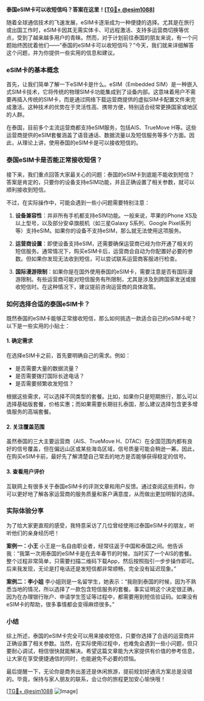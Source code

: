 **泰国eSIM卡可以收短信吗？答案在这里！[[TG💪+ @esim1088](https://t.me/s/esim1088)]**

随着全球通信技术的飞速发展，eSIM卡逐渐成为一种便捷的选择。尤其是在旅行或出国工作时，eSIM卡因其无需实体卡、可远程激活、支持多运营商切换等优点，受到了越来越多用户的青睐。然而，对于计划前往泰国的朋友来说，有一个问题始终困扰着他们——“泰国的eSIM卡可以收短信吗？”今天，我们就来详细解答这个问题，并为你提供一些实用的信息和建议。

### eSIM卡的基本概念

首先，让我们简单了解一下eSIM卡是什么。eSIM（Embedded SIM）是一种嵌入式SIM卡技术，它将传统的物理SIM卡功能集成到了设备内部。这意味着用户不需要再插入传统的SIM卡，而是通过网络下载运营商提供的虚拟SIM卡配置文件来完成激活。这种技术的优势在于灵活性高、携带方便，特别适合经常更换国家或地区的人群。

在泰国，目前多个主流运营商都支持eSIM服务，包括AIS、TrueMove H等。这些运营商提供的eSIM套餐涵盖了语音通话、数据流量以及短信服务等多个方面。因此，从理论上讲，使用泰国的eSIM卡是可以接收短信的。

### 泰国eSIM卡是否能正常接收短信？

接下来，我们重点回答大家最关心的问题：泰国的eSIM卡到底能不能收到短信？答案是肯定的，只要你的设备支持eSIM功能，并且正确设置了相关参数，就可以顺利接收到短信。

不过，在实际操作中，可能会遇到一些小问题需要特别注意：

1. **设备兼容性**：并非所有手机都支持eSIM功能。一般来说，苹果的iPhone XS及以上型号，以及部分安卓旗舰机（如三星Galaxy S系列、Google Pixel系列等）支持eSIM。如果你的设备不支持eSIM，那么就无法使用这项服务。

2. **运营商设置**：即使设备支持eSIM，还需要确保运营商已经为你开通了相关的短信服务。通常情况下，购买eSIM卡后，运营商会自动为你配置好必要的参数。但如果你发现无法收到短信，可以尝试联系运营商客服进行检查。

3. **国际漫游限制**：如果你是在国外使用泰国的eSIM卡，需要注意是否有国际漫游限制。有些运营商可能对短信服务有所限制，尤其是涉及到跨国家发送或接收短信时。在这种情况下，建议提前咨询运营商的具体政策。

### 如何选择合适的泰国eSIM卡？

既然泰国的eSIM卡能够正常接收短信，那么如何挑选一款适合自己的eSIM卡呢？以下是一些实用的小贴士：

#### 1. 确定需求
在选择eSIM卡之前，首先要明确自己的需求。例如：
- 是否需要大量的数据流量？
- 是否需要拨打国际长途电话？
- 是否需要频繁收发短信？

根据这些需求，可以选择不同类型的套餐。比如，如果你只是短期旅行，那么可以选择基础版套餐，价格实惠；而如果需要长期驻扎泰国，那么建议选择包含更多增值服务的高端套餐。

#### 2. 关注覆盖范围
虽然泰国的三大主要运营商（AIS、TrueMove H、DTAC）在全国范围内都有良好的信号覆盖，但在偏远山区或某些海岛区域，信号质量可能会稍逊一筹。因此，在购买eSIM卡前，最好先了解清楚自己常去的地方是否能够获得稳定的信号。

#### 3. 查看用户评价
互联网上有很多关于泰国eSIM卡的评测文章和用户反馈。通过查阅这些资料，你可以更好地了解各家运营商的服务质量和客户满意度，从而做出更加明智的选择。

### 实际体验分享

为了给大家更直观的感受，我特意采访了几位曾经使用过泰国eSIM卡的朋友，听听他们的亲身经历吧！

**案例一：小王**
小王是一名自由职业者，经常往返于中国和泰国之间。他告诉我：“我第一次用泰国的eSIM卡是在去年春节的时候，当时买了一个AIS的套餐。整个过程非常简单，只需要扫描二维码下载App，然后按照指引一步步操作即可。后来我发现，无论是打电话还是发短信都非常顺畅，完全没有延迟现象。”

**案例二：李小姐**
李小姐则是一名留学生，她表示：“我刚到泰国的时候，因为不熟悉当地的情况，所以选择了一款包含短信服务的套餐。事实证明这个决定很正确，因为在办理银行账户、申请学生签证等过程中，都需要用到短信验证码。如果没有eSIM卡的帮助，很多事情都会变得麻烦很多。”

### 小结

综上所述，泰国的eSIM卡完全可以用来接收短信，只要你选择了合适的运营商并正确设置了相关参数。当然，在实际使用过程中，也难免会遇到一些小问题，但只要耐心调试，相信很快就能解决。希望这篇文章能为大家提供有价值的参考信息，让大家在享受便捷通信的同时，也能避免不必要的烦恼。

最后提醒一下，无论你是商务出差还是休闲旅游，提前规划好通讯方案总是没错的。毕竟，保持与家人朋友的联系，会让你的旅程更加安心愉快哦！

[[TG💪+ @esim1088](https://t.me/s/esim1088) ![Image](https://i.postimg.cc/4NQfJmqS/Snipaste-2025-05-13-00-14-12.png)]